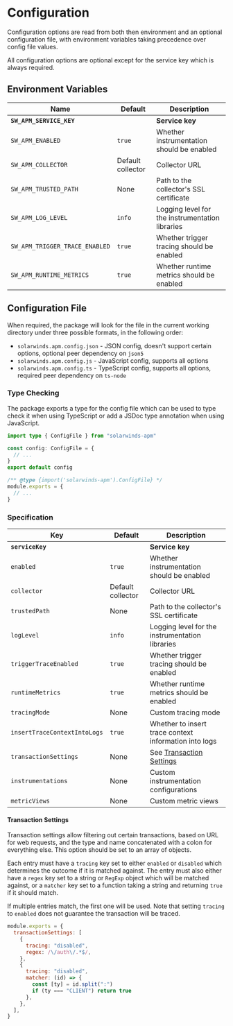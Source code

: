 # Configuration

Configuration options are read from both then environment and an optional configuration file, with environment variables taking precedence over config file values.

All configuration options are optional except for the service key which is always required.

## Environment Variables

| Name                           | Default           | Description                                     |
| ------------------------------ | ----------------- | ----------------------------------------------- |
| **`SW_APM_SERVICE_KEY`**       |                   | **Service key**                                 |
| `SW_APM_ENABLED`               | `true`            | Whether instrumentation should be enabled       |
| `SW_APM_COLLECTOR`             | Default collector | Collector URL                                   |
| `SW_APM_TRUSTED_PATH`          | None              | Path to the collector's SSL certificate         |
| `SW_APM_LOG_LEVEL`             | `info`            | Logging level for the instrumentation libraries |
| `SW_APM_TRIGGER_TRACE_ENABLED` | `true`            | Whether trigger tracing should be enabled       |
| `SW_APM_RUNTIME_METRICS`       | `true`            | Whether runtime metrics should be enabled       |

## Configuration File

When required, the package will look for the file in the current working directory under three possible formats, in the following order:

- `solarwinds.apm.config.json` - JSON config, doesn't support certain options, optional peer dependency on `json5`
- `solarwinds.apm.config.js` - JavaScript config, supports all options
- `solarwinds.apm.config.ts` - TypeScript config, supports all options, required peer dependency on `ts-node`

### Type Checking

The package exports a type for the config file which can be used to type check it when using TypeScript or add a JSDoc type annotation when using JavaScript.

```ts
import type { ConfigFile } from "solarwinds-apm"

const config: ConfigFile = {
  // ...
}
export default config
```

```js
/** @type {import('solarwinds-apm').ConfigFile} */
module.exports = {
  // ...
}
```

### Specification

| Key                          | Default           | Description                                           |
| ---------------------------- | ----------------- | ----------------------------------------------------- |
| **`serviceKey`**             |                   | **Service key**                                       |
| `enabled`                    | `true`            | Whether instrumentation should be enabled             |
| `collector`                  | Default collector | Collector URL                                         |
| `trustedPath`                | None              | Path to the collector's SSL certificate               |
| `logLevel`                   | `info`            | Logging level for the instrumentation libraries       |
| `triggerTraceEnabled`        | `true`            | Whether trigger tracing should be enabled             |
| `runtimeMetrics`             | `true`            | Whether runtime metrics should be enabled             |
| `tracingMode`                | None              | Custom tracing mode                                   |
| `insertTraceContextIntoLogs` | `true`            | Whether to insert trace context information into logs |
| `transactionSettings`        | None              | See [Transaction Settings](#transaction-settings)     |
| `instrumentations`           | None              | Custom instrumentation configurations                 |
| `metricViews`                | None              | Custom metric views                                   |

#### Transaction Settings

Transaction settings allow filtering out certain transactions, based on URL for web requests, and the type and name concatenated with a colon for everything else. This option should be set to an array of objects.

Each entry must have a `tracing` key set to either `enabled` or `disabled` which determines the outcome if it is matched against. The entry must also either have a `regex` key set to a string or `RegExp` object which will be matched against, or a `matcher` key set to a function taking a string and returning `true` if it should match.

If multiple entries match, the first one will be used. Note that setting `tracing` to `enabled` does not guarantee the transaction will be traced.

```js
module.exports = {
  transactionSettings: [
    {
      tracing: "disabled",
      regex: /\/auth\/.*$/,
    },
    {
      tracing: "disabled",
      matcher: (id) => {
        const [ty] = id.split(":")
        if (ty === "CLIENT") return true
      },
    },
  ],
}
```
